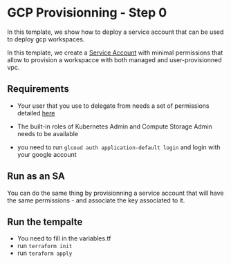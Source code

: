 GCP Provisionning - Step 0
=========================

In this template, we show how to deploy a service account that can be used to deploy gcp workspaces.

In this template, we create a [Service Account](https://cloud.google.com/iam/docs/service-account-overview) with minimal permissions that allow to provision a workspacce with both managed and user-provisionned vpc.


## Requirements

- Your user that you use to delegate from needs a set of permissions detailed [here](https://docs.gcp.databricks.com/administration-guide/cloud-configurations/gcp/permissions.html#required-user-permissions-or-service-account-permissions-to-create-a-workspace)

- The built-in roles of Kubernetes Admin and Compute Storage Admin needs to be available

- you need to run `glcoud auth application-default login` and login with your google account

## Run as an SA 

You can do the same thing by provisionning a service account that will have the same permissions - and associate the key associated to it.


## Run the tempalte

- You need to fill in the variables.tf 
- run `terraform init`
- run `teraform apply`